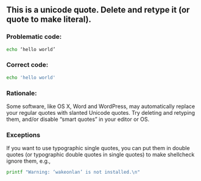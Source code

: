 ## This is a unicode quote. Delete and retype it (or quote to make literal).

### Problematic code:

```sh
echo ‘hello world’
```

### Correct code:

```sh
echo 'hello world'
```

### Rationale:

Some software, like OS X, Word and WordPress, may automatically replace your regular quotes with slanted Unicode quotes. Try deleting and retyping them, and/or disable “smart quotes” in your editor or OS.

### Exceptions

If you want to use typographic single quotes, you can put them in double quotes (or typographic double quotes in single quotes) to make shellcheck ignore them, e.g.,

```sh
printf "Warning: ‘wakeonlan’ is not installed.\n"
```